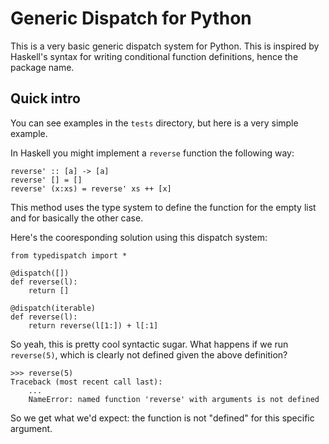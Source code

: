 # Generic Dispatch for Python

This is a very basic generic dispatch system for Python.
This is inspired by Haskell's syntax for writing conditional function
definitions, hence the package name.

## Quick intro

You can see examples in the `tests` directory, but here is a very simple
example.

In Haskell you might implement a `reverse` function the following way:

    reverse' :: [a] -> [a]  
    reverse' [] = []  
    reverse' (x:xs) = reverse' xs ++ [x] 

This method uses the type system to define the function for the empty
list and for basically the other case.

Here's the cooresponding solution using this dispatch system:

    from typedispatch import *

    @dispatch([])
    def reverse(l):
        return []

    @dispatch(iterable)
    def reverse(l):
        return reverse(l[1:]) + l[:1]

So yeah, this is pretty cool syntactic sugar. What happens if we
run `reverse(5)`, which is clearly not defined given the above definition?

    >>> reverse(5)
    Traceback (most recent call last):
        ...
        NameError: named function 'reverse' with arguments is not defined

So we get what we'd expect: the function is not "defined" for this specific
argument.

